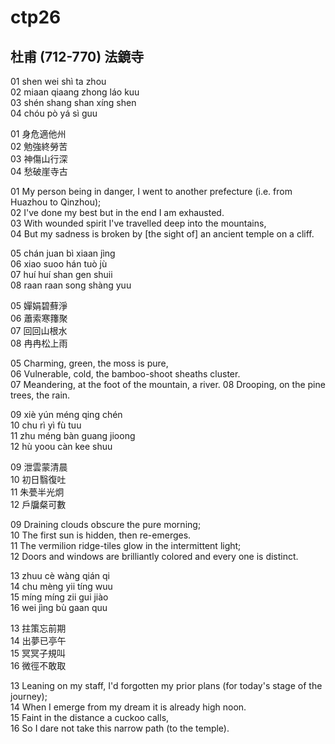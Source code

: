# ctp26

## 杜甫 (712-770) 法鏡寺

01 shen wei shì ta zhou  
02 miaan qiaang zhong láo kuu  
03 shén shang shan xíng shen  
04 chóu pò yá sì guu

01 身危適他州  
02 勉強終勞苦  
03 神傷山行深  
04 愁破崖寺古

01 My person being in danger, I went to another prefecture (i.e. from Huazhou to Qinzhou);  
02 I've done my best but in the end I am exhausted.  
03 With wounded spirit I've travelled deep into the mountains,  
04 But my sadness is broken by [the sight of] an ancient temple on a cliff.

05 chán juan bì xiaan jìng  
06 xiao suoo hán tuò jù  
07 huí huí shan gen shuii  
08 raan raan song shàng yuu

05 嬋娟碧蘚淨  
06 蕭索寒籜聚  
07 回回山根水  
08 冉冉松上雨

05 Charming, green, the moss is pure,  
06 Vulnerable, cold, the bamboo-shoot sheaths cluster.  
07 Meandering, at the foot of the mountain, a river.
08 Drooping, on the pine trees, the rain.

09 xiè yún méng qing chén  
10 chu rì yì fù tuu  
11 zhu méng bàn guang jioong  
12 hù yoou càn kee shuu

09 泄雲蒙清晨  
10 初日翳復吐  
11 朱甍半光炯  
12 戶牖粲可數

09 Draining clouds obscure the pure morning;  
10 The first sun is hidden, then re-emerges.  
11 The vermilion ridge-tiles glow in the intermittent light;  
12 Doors and windows are brilliantly colored and every one is distinct.

13 zhuu cè wàng qián qi  
14 chu mèng yii tíng wuu  
15 míng míng zii gui jiào  
16 wei jìng bù gaan quu

13 拄策忘前期  
14 出夢已亭午  
15 冥冥子規叫  
16 微徑不敢取

13 Leaning on my staff, I'd forgotten my prior plans (for today's stage of the journey);  
14 When I emerge from my dream it is already high noon.  
15 Faint in the distance a cuckoo calls,  
16 So I dare not take this narrow path (to the temple).
